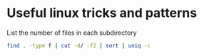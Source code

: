 # Useful linux tricks and patterns

List the number of files in each subdirectory
```bash
find . -type f | cut -d/ -f2 | sort | uniq -c
```
